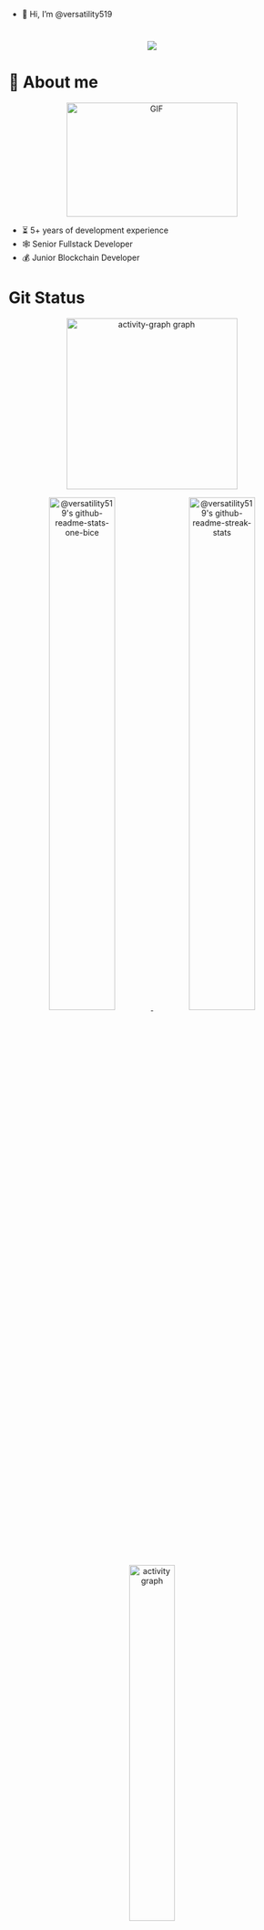 - 👋 Hi, I’m @versatility519

 <h1 align="center" width="100" >
  <a href="https://git.io/typing-svg">
    <img src="https://readme-typing-svg.herokuapp.com/?lines=Welcome+to+you!...;I+am+Fullstack+Developer;Nice+to+meet+you!...&center=true&size=30">
  </a>
</h1>

# 👨 About me

<div align="center">

<p align="">
  <img  alt="GIF" src="https://github.com/abhisheknaiidu/abhisheknaiidu/raw/master/code.gif?raw=true" width="300" height="200" />
</p>
<p>
<ul align="left">
  <li>⏳ 5+ years of development experience</li>
  <li>🕸 Senior Fullstack Developer</li>
  <li>💰 Junior Blockchain Developer</li>
</ul>
</p>
</div>


# Git Status

<div align="center">
  <img src="https://github-readme-activity-graph.vercel.app/graph?username=versatility519&radius=16&theme=redical&area=true&order=5" height="300" alt="activity-graph graph"  />
</div>

<p align="center">
  <a href="https://github.com/versatility519?tab=repositories">
    <img src="https://github-readme-stats-one-bice.vercel.app/api?username=versatility519&theme=gotham&show_icons=true&count_private=true&hide_border=true&include_all_commits=false&count_private=false"  width="48%" alt="@versatility519's github-readme-stats-one-bice"/>
  </a>
  
   <a href="https://github.com/versatility519?tab=stars">
    <img src="https://github-readme-streak-stats.herokuapp.com/?user=versatility519&theme=gotham&hide_border=true&date_format=M%20j%5B%2C%20Y%5D"  width="48%" alt="@versatility519's github-readme-streak-stats"/>
  </a>
   <img
      src="https://github-readme-stats.vercel.app/api/top-langs/?username=versatility519&theme=react-dark&hide_border=false&include_all_commits=false&count_private=false&layout=compact"
      width="40%" alt="activity graph">
</p>

<!---
versatility519/versatility519 is a ✨ special ✨ repository because its `README.md` (this file) appears on your GitHub profile.
You can click the Preview link to take a look at your changes.
--->
